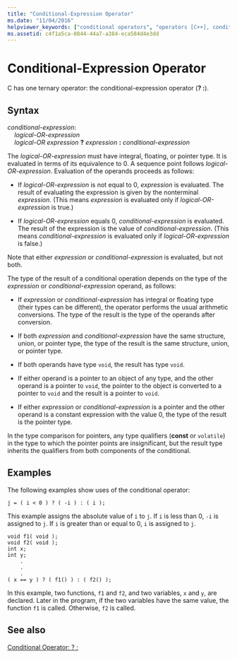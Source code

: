 ```yaml
---
title: "Conditional-Expression Operator"
ms.date: "11/04/2016"
helpviewer_keywords: ["conditional operators", "operators [C++], conditional", "expressions [C++], conditional"]
ms.assetid: c4f1a5ca-0844-44a7-a384-eca584d4e3dd
---
```

# Conditional-Expression Operator

C has one ternary operator: the conditional-expression operator (**? :**).

## Syntax

*conditional-expression*:<br/>
&nbsp;&nbsp;&nbsp;&nbsp;*logical-OR-expression*<br/>
&nbsp;&nbsp;&nbsp;&nbsp;*logical-OR expression*  **?**  *expression*  **:**  *conditional-expression*

The *logical-OR-expression* must have integral, floating, or pointer type. It is evaluated in terms of its equivalence to 0. A sequence point follows *logical-OR-expression*. Evaluation of the operands proceeds as follows:

- If *logical-OR-expression* is not equal to 0, *expression* is evaluated. The result of evaluating the expression is given by the nonterminal *expression*. (This means *expression* is evaluated only if *logical-OR-expression* is true.)

- If *logical-OR-expression* equals 0, *conditional-expression* is evaluated. The result of the expression is the value of *conditional-expression*. (This means *conditional-expression* is evaluated only if *logical-OR-expression* is false.)

Note that either *expression* or *conditional-expression* is evaluated, but not both.

The type of the result of a conditional operation depends on the type of the *expression* or *conditional-expression* operand, as follows:

- If *expression* or *conditional-expression* has integral or floating type (their types can be different), the operator performs the usual arithmetic conversions. The type of the result is the type of the operands after conversion.

- If both *expression* and *conditional-expression* have the same structure, union, or pointer type, the type of the result is the same structure, union, or pointer type.

- If both operands have type `void`, the result has type `void`.

- If either operand is a pointer to an object of any type, and the other operand is a pointer to `void`, the pointer to the object is converted to a pointer to `void` and the result is a pointer to `void`.

- If either *expression* or *conditional-expression* is a pointer and the other operand is a constant expression with the value 0, the type of the result is the pointer type.

In the type comparison for pointers, any type qualifiers (**const** or `volatile`) in the type to which the pointer points are insignificant, but the result type inherits the qualifiers from both components of the conditional.

## Examples

The following examples show uses of the conditional operator:

```
j = ( i < 0 ) ? ( -i ) : ( i );
```

This example assigns the absolute value of `i` to `j`. If `i` is less than 0, `-i` is assigned to `j`. If `i` is greater than or equal to 0, `i` is assigned to `j`.

```
void f1( void );
void f2( void );
int x;
int y;
    .
    .
    .
( x == y ) ? ( f1() ) : ( f2() );
```

In this example, two functions, `f1` and `f2`, and two variables, `x` and `y`, are declared. Later in the program, if the two variables have the same value, the function `f1` is called. Otherwise, `f2` is called.

## See also

[Conditional Operator: ? :](../cpp/conditional-operator-q.md)
